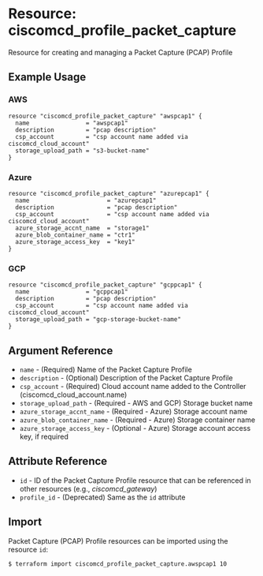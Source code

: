 # Resource: ciscomcd_profile_packet_capture
Resource for creating and managing a Packet Capture (PCAP) Profile

## Example Usage

### AWS
```hcl
resource "ciscomcd_profile_packet_capture" "awspcap1" {
  name                = "awspcap1"
  description         = "pcap description"
  csp_account         = "csp account name added via ciscomcd_cloud_account"
  storage_upload_path = "s3-bucket-name"
}
```

### Azure
```hcl
resource "ciscomcd_profile_packet_capture" "azurepcap1" {
  name                      = "azurepcap1"
  description               = "pcap description"
  csp_account               = "csp account name added via ciscomcd_cloud_account"
  azure_storage_accnt_name  = "storage1"
  azure_blob_container_name = "ctr1"
  azure_storage_access_key  = "key1"
}
```

### GCP
```hcl
resource "ciscomcd_profile_packet_capture" "gcppcap1" {
  name                = "gcppcap1"
  description         = "pcap description"
  csp_account         = "csp account name added via ciscomcd_cloud_account"
  storage_upload_path = "gcp-storage-bucket-name"
}
```

## Argument Reference
* `name` - (Required) Name of the Packet Capture Profile
* `description` - (Optional) Description of the Packet Capture Profile
* `csp_account` - (Required) Cloud account name added to the Controller (ciscomcd_cloud_account.name)
* `storage_upload_path` - (Required - AWS and GCP) Storage bucket name
* `azure_storage_accnt_name` - (Required - Azure) Storage account name
* `azure_blob_container_name` - (Required - Azure) Storage container name
* `azure_storage_access_key` - (Optional - Azure) Storage account access key, if required

## Attribute Reference
* `id` - ID of the Packet Capture Profile resource that can be referenced in other resources (e.g., *ciscomcd_gateway*)
* `profile_id` - (Deprecated) Same as the `id` attribute

## Import
Packet Capture (PCAP) Profile resources can be imported using the resource `id`:

```hcl
$ terraform import ciscomcd_profile_packet_capture.awspcap1 10
```
